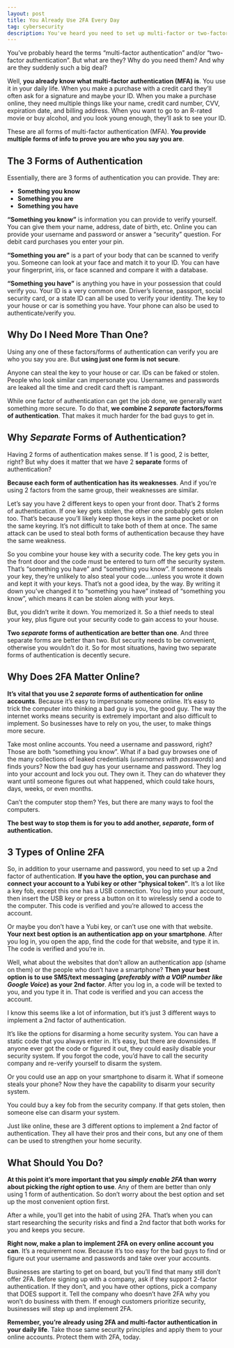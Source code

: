 ```yaml
---
layout: post
title: You Already Use 2FA Every Day
tag: cybersecurity
description: You've heard you need to set up multi-factor or two-factor authentication. But what is it and how does it work? What if I said you already use it every day? Find out how you use it and why you need to start using it everywhere online.
---
```




You’ve probably heard the terms “multi-factor authentication” and/or “two-factor authentication”. But what are they? Why do you need them? And why are they suddenly such a big deal?

<!--more-->

Well, **you already know what multi-factor authentication (MFA) is**. You use it in your daily life. When you make a purchase with a credit card they’ll often ask for a signature and maybe your ID. When you make a purchase online, they need multiple things like your name, credit card number, CVV, expiration date, and billing address. When you want to go to an R-rated movie or buy alcohol, and you look young enough, they’ll ask to see your ID.

These are all forms of multi-factor authentication (MFA). **You provide multiple forms of info to prove you are who you say you are**.

## The 3 Forms of Authentication
Essentially, there are 3 forms of authentication you can provide. They are:

- **Something you know**
- **Something you are**
- **Something you have**

**“Something you know”** is information you can provide to verify yourself. You can give them your name, address, date of birth, etc. Online you can provide your username and password or answer a “security” question. For debit card purchases you enter your pin.

**“Something you are”** is a part of your body that can be scanned to verify you. Someone can look at your face and match it to your ID. You can have your fingerprint, iris, or face scanned and compare it with a database.

**“Something you have”** is anything you have in your possession that could verify you. Your ID is a very common one. Driver’s license, passport, social security card, or a state ID can all be used to verify your identity. The key to your house or car is something you have. Your phone can also be used to authenticate/verify you.

## Why Do I Need More Than One?
Using any one of these factors/forms of authentication can verify you are who you say you are. But **using just one form is not secure**.

Anyone can steal the key to your house or car. IDs can be faked or stolen. People who look similar can impersonate you. Usernames and passwords are leaked all the time and credit card theft is rampant.

While one factor of authentication can get the job done, we generally want something more secure. To do that, **we combine 2 *separate* factors/forms of authentication**. That makes it much harder for the bad guys to get in.

## Why *Separate* Forms of Authentication?
Having 2 forms of authentication makes sense. If 1 is good, 2 is better, right? But why does it matter that we have 2 **separate** forms of authentication?

**Because each form of authentication has its weaknesses**. And if you’re using 2 factors from the same group, their weaknesses are similar.

Let’s say you have 2 different keys to open your front door. That’s 2 forms of authentication. If one key gets stolen, the other one probably gets stolen too. That’s because you’ll likely keep those keys in the same pocket or on the same keyring. It’s not difficult to take both of them at once. The same attack can be used to steal both forms of authentication because they have the same weakness.

So you combine your house key with a security code. The key gets you in the front door and the code must be entered to turn off the security system. That’s “something you have” and “something you know”. If someone steals your key, they’re unlikely to also steal your code….unless you wrote it down and kept it with your keys. That’s not a good idea, by the way. By writing it down you’ve changed it to “something you have” instead of “something you know”, which means it can be stolen along with your keys.

But, you didn’t write it down. You memorized it. So a thief needs to steal your key, plus figure out your security code to gain access to your house.

**Two *separate* forms of authentication are better than one**. And three separate forms are better than two. But security needs to be convenient, otherwise you wouldn’t do it. So for most situations, having two separate forms of authentication is decently secure.

## Why Does 2FA Matter Online?
**It’s vital that you use 2 *separate* forms of authentication for online accounts**. Because it’s easy to impersonate someone online. It’s easy to trick the computer into thinking a bad guy is you, the good guy. The way the internet works means security is extremely important and also difficult to implement. So businesses have to rely on you, the user, to make things more secure.

Take most online accounts. You need a username and password, right? Those are both “something you know”. What if a bad guy browses one of the many collections of leaked credentials (*usernames with passwords*) and finds yours? Now the bad guy has your username and password. They log into your account and lock you out. They own it. They can do whatever they want until someone figures out what happened, which could take hours, days, weeks, or even months.

Can’t the computer stop them? Yes, but there are many ways to fool the computers. 

**The best way to stop them is for you to add another, *separate*, form of authentication.**

## 3 Types of Online 2FA
So, in addition to your username and password, you need to set up a 2nd factor of authentication. **If you have the option, you can purchase and connect your account to a Yubi key or other “physical token”**. It’s a lot like a key fob, except this one has a USB connection. You log into your account, then insert the USB key or press a button on it to wirelessly send a code to the computer. This code is verified and you’re allowed to access the account.

Or maybe you don’t have a Yubi key, or can’t use one with that website. **Your next best option is  an authentication app on your smartphone**. After you log in, you open the app, find the code for that website, and type it in. The code is verified and you’re in.

Well, what about the websites that don’t allow an authentication app (shame on them) or the people who don’t have a smartphone? **Then your best option is to use SMS/text messaging (*preferably with a VOIP number like Google Voice*) as your 2nd factor**. After you log in, a code will be texted to you, and you type it in. That code is verified and you can access the account. 

I know this seems like a lot of information, but it’s just 3 different ways to implement a 2nd factor of authentication.

It’s like the options for disarming a home security system. You can have a static code that you always enter in. It’s easy, but there are downsides. If anyone ever got the code or figured it out, they could easily disable your security system. If you forgot the code, you’d have to call the security company and re-verify yourself to disarm the system.

Or you could use an app on your smartphone to disarm it. What if someone steals your phone? Now they have the capability to disarm your security system. 

You could buy a key fob from the security company. If that gets stolen, then someone else can disarm your system.

Just like online, these are 3 different options to implement a 2nd factor of authentication. They all have their pros and their cons, but any one of them can be used to strengthen your home security.

## What Should You Do?
**At this point it’s more important that you *simply enable 2FA* than worry about picking the *right* option to use**. Any of them are better than only using 1 form of authentication. So don’t worry about the best option and set up the most convenient option first.

After a while, you’ll get into the habit of using 2FA. That’s when you can start researching the security risks and find a 2nd factor that both works for you and keeps you secure.

**Right now, make a plan to implement 2FA on every online account you can**. It’s a requirement  now. Because it’s too easy for the bad guys to find or figure out your username and passwords and take over your accounts.

Businesses are starting to get on board, but you’ll find that many still don’t offer 2FA. Before signing up with a company, ask if they support 2-factor authentication. If they don’t, and you have other options, pick a company that DOES support it. Tell the company who doesn’t have 2FA why you won’t do business with them. If enough customers prioritize security, businesses will step up and implement 2FA.

**Remember, you’re already using 2FA and multi-factor authentication in your daily life**. Take those same security principles and apply them to your online accounts. Protect them with 2FA, today.
